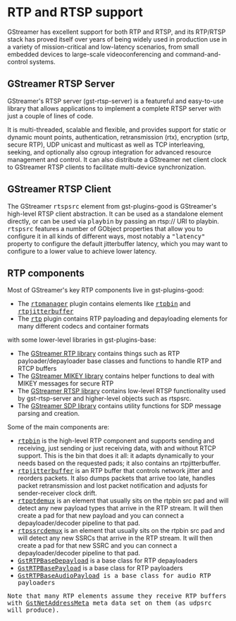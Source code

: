 # RTP and RTSP support

GStreamer has excellent support for both RTP and RTSP, and its RTP/RTSP
stack has proved itself over years of being widely used in production use
in a variety of mission-critical and low-latency scenarios, from small
embedded devices to large-scale videoconferencing and command-and-control
systems.

## GStreamer RTSP Server

GStreamer's RTSP server (gst-rtsp-server) is a featureful and easy-to-use
library that allows applications to implement a complete RTSP server with
just a couple of lines of code.

It is multi-threaded, scalable and flexible, and provides support for
static or dynamic mount points, authentication, retransmission (rtx),
encryption (srtp, secure RTP), UDP unicast and multicast as well as
TCP interleaving, seeking, and optionally also cgroup integration for
advanced resource management and control. It can also distribute a
GStreamer net client clock to GStreamer RTSP clients to facilitate
multi-device synchronization.


## GStreamer RTSP Client

The GStreamer <tt>rtspsrc</tt> element from gst-plugins-good is GStreamer's
high-level RTSP client abstraction. It can be used as a standalone element
directly, or can be used via <tt>playbin</tt> by passing an rtsp:// URI to
playbin. <tt>rtspsrc</tt> features a number of GObject properties that allow
you to configure it in all kinds of different ways, most notably a
<tt>"latency"</tt> property to configure the default jitterbuffer latency,
which you may want to configure to a lower value to achieve lower latency.


## RTP components

Most of GStreamer's key RTP components live in gst-plugins-good:
* The <tt><a href="/data/doc/gstreamer/head/gst-plugins-good-plugins/html/gst-plugins-good-plugins-plugin-rtpmanager.html">rtpmanager</a></tt>
   plugin contains elements like
    <tt><a href="/data/doc/gstreamer/head/gst-plugins-good-plugins/html/gst-plugins-good-plugins-rtpbin.html">rtpbin</a></tt> and
    <tt><a href="/data/doc/gstreamer/head/gst-plugins-good-plugins/html/gst-plugins-good-plugins-rtpjitterbuffer.html">rtpjitterbuffer</a></tt>
* The <tt><a href="/data/doc/gstreamer/head/gst-plugins-good-plugins/html/gst-plugins-good-plugins-plugin-rtp.html">rtp</a></tt> plugin
      contains RTP payloading and depayloading elements for many different
      codecs and container formats

with some lower-level libraries in gst-plugins-base:

  *   The <a href="/data/doc/gstreamer/head/gst-plugins-base-libs/html/gstreamer-rtp.html">GStreamer RTP library</a>
      contains things such as RTP payloader/depayloader base classes and functions to handle RTP and RTCP buffers
  *   The <a href="/data/doc/gstreamer/head/gst-plugins-base-libs/html/gstreamer-mikey.html">GStreamer MIKEY library</a>
      contains helper functions to deal with MIKEY messages for secure RTP
  *   The <a href="/data/doc/gstreamer/head/gst-plugins-base-libs/html/gstreamer-rtsp.html">GStreamer RTSP library</a>
      contains low-level RTSP functionality used by gst-rtsp-server and higher-level objects such as rtspsrc.
  *   The <a href="/data/doc/gstreamer/head/gst-plugins-base-libs/html/gstreamer-sdp.html">GStreamer SDP library</a>
      contains utility functions for SDP message parsing and creation.


Some of the main components are:

* <tt><a href="/data/doc/gstreamer/head/gst-plugins-good-plugins/html/gst-plugins-good-plugins-rtpbin.html">rtpbin</a></tt>
  is the high-level RTP component and supports sending
  and receiving, just sending or just receiving data, with and without RTCP
  support. This is the bin that does it all: it adapts dynamically to your
  needs based on the requested pads; it also contains an rtpjitterbuffer.
* <tt><a href="/data/doc/gstreamer/head/gst-plugins-good-plugins/html/gst-plugins-good-plugins-rtpjitterbuffer.html">rtpjitterbuffer</a></tt>
  is an RTP buffer that controls network jitter and reorders packets. It also
  dumps packets that arrive too late, handles packet retransmission and lost
  packet notification and adjusts for sender-receiver clock drift.
* <tt><a href="/data/doc/gstreamer/head/gst-plugins-good-plugins/html/gst-plugins-good-plugins-rtpptdemux.html">rtpptdemux</a></tt>
  is an element that usually sits on the rtpbin src
  pad and will detect any new payload types that arrive in the RTP stream.
  It will then create a pad for that new payload and you can connect a
  depayloader/decoder pipeline to that pad.
* <tt><a href="/data/doc/gstreamer/head/gst-plugins-good-plugins/html/gst-plugins-good-plugins-rtpssrcdemux.html">rtpssrcdemux</a></tt>
  is an element that usually sits on the rtpbin src
  pad and will detect any new SSRCs that arrive in the RTP stream.
  It will then create a pad for that new SSRC and you can connect a
  depayloader/decoder pipeline to that pad.
* <tt><a href="/data/doc/gstreamer/head/gst-plugins-base-libs/html/gst-plugins-base-libs-gstrtpbasedepayload.html">GstRTPBaseDepayload</a></tt>
  is a base class for RTP depayloaders
* <tt><a href="/data/doc/gstreamer/head/gst-plugins-base-libs/html/gst-plugins-base-libs-gstrtpbasepayload.html">GstRTPBasePayload</a></tt>
  is a base class for RTP payloaders
* <tt><a href="/data/doc/gstreamer/head/gst-plugins-base-libs/html/gst-plugins-base-libs-gstrtpbaseaudiopayload.html">GstRTPBaseAudioPayload</a>
  is a base class for audio RTP payloaders



Note that many RTP elements assume they receive RTP buffers with
<a href="/data/doc/gstreamer/head/gstreamer-libs/html/gstreamer-libs-GstNetAddressMeta.html">GstNetAddressMeta</a>
meta data set on them (as udpsrc will produce).
